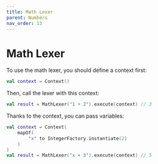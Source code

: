 ```yaml
---
title: Math Lexer
parent: Numbers
nav_order: 13
---
```


# Math Lexer

To use the math lexer, you should define a context first:

```kotlin
val context = Context()
```

Then, call the lexer with this context:

```kotlin
val result = MathLexer("1 + 2").execute(context) // 3
```

Thanks to the context, you can pass variables:

```kotlin
val context = Context(
    mapOf(
        "x" to IntegerFactory.instantiate(2)
    )
)
val result = MathLexer("x + 3").execute(context) // 5
```

